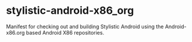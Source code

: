 stylistic-android-x86_org
=========================

Manifest for checking out and building Stylistic Android using the Android-x86.org based Android X86 repositories.